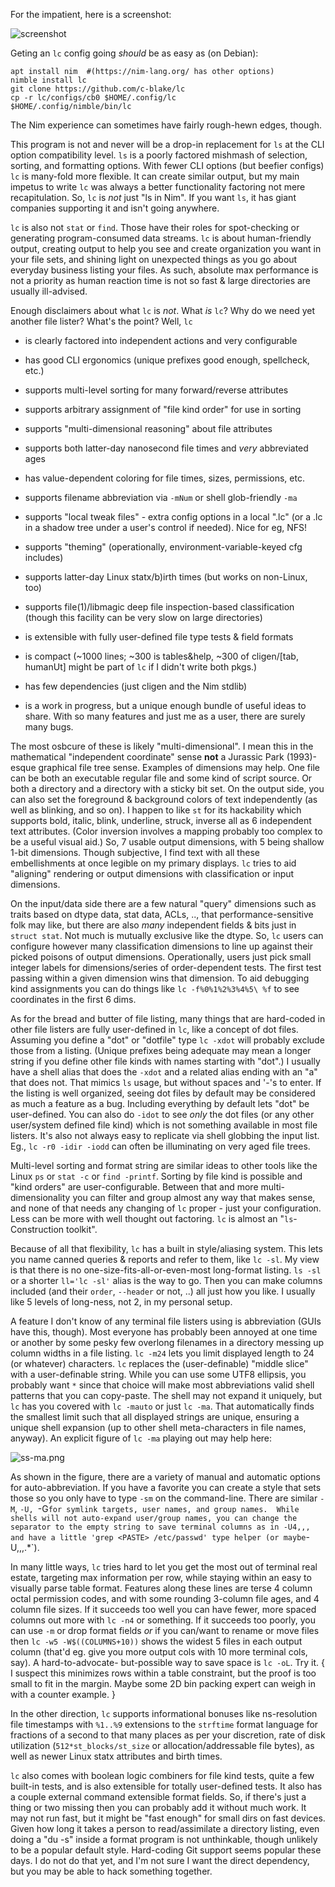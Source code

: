 For the impatient, here is a screenshot:

![screenshot](https://raw.githubusercontent.com/c-blake/lc/master/ss.png)

Geting an `lc` config going *should* be as easy as (on Debian):
```
apt install nim  #(https://nim-lang.org/ has other options)
nimble install lc
git clone https://github.com/c-blake/lc
cp -r lc/configs/cb0 $HOME/.config/lc
$HOME/.config/nimble/bin/lc
```
The Nim experience can sometimes have fairly rough-hewn edges, though.

This program is not and never will be a drop-in replacement for `ls` at the CLI
option compatibility level.  `ls` is a poorly factored mishmash of selection,
sorting, and formatting options.  With fewer CLI options (but beefier configs)
`lc` is many-fold more flexible.  It can create similar output, but my main
impetus to write `lc` was always a better functionality factoring not mere
recapitulation.  So, `lc` is *not* just "ls in Nim".  If you want `ls`, it has
giant companies supporting it and isn't going anywhere.

`lc` is also not `stat` or `find`.  Those have their roles for spot-checking or
generating program-consumed data streams.  `lc` is about human-friendly output,
creating output to help you see and create organization you want in your file
sets, and shining light on unexpected things as you go about everyday business
listing your files.  As such, absolute max performance is not a priority as
human reaction time is not so fast & large directories are usually ill-advised.

Enough disclaimers about what `lc` is *not*.  What *is* `lc`?  Why do we need
yet another file lister?  What's the point?  Well, `lc`

 - is clearly factored into independent actions and very configurable

 - has good CLI ergonomics (unique prefixes good enough, spellcheck, etc.)

 - supports multi-level sorting for many forward/reverse attributes

 - supports arbitrary assignment of "file kind order" for use in sorting

 - supports "multi-dimensional reasoning" about file attributes

 - supports both latter-day nanosecond file times and *very* abbreviated ages

 - has value-dependent coloring for file times, sizes, permissions, etc.

 - supports filename abbreviation via `-mNum` or shell glob-friendly `-ma`

 - supports "local tweak files" - extra config options in a local ".lc" (or a
   .lc in a shadow tree under a user's control if needed).  Nice for eg, NFS!

 - supports "theming" (operationally, environment-variable-keyed cfg includes)

 - supports latter-day Linux statx/b)irth times (but works on non-Linux, too)

 - supports file(1)/libmagic deep file inspection-based classification (though
   this facility can be very slow on large directories)

 - is extensible with fully user-defined file type tests & field formats

 - is compact (~1000 lines; ~300 is tables&help, ~300 of cligen/[tab, humanUt]
               might be part of `lc` if I didn't write both pkgs.)

 - has few dependencies (just cligen and the Nim stdlib)

 - is a work in progress, but a unique enough bundle of useful ideas to share.
   With so many features and just me as a user, there are surely many bugs.

The most osbcure of these is likely "multi-dimensional".  I mean this in the
mathematical "independent coordinate" sense **not** a Jurassic Park (1993)-esque
graphical file tree sense.  Examples of dimensions may help.  One file can be
both an executable regular file and some kind of script source.  Or both a
directory and a directory with a sticky bit set.  On the output side, you can
also set the foreground & background colors of text independently (as well as
blinking, and so on).  I happen to like `st` for its hackability which supports
bold, italic, blink, underline, struck, inverse all as 6 independent text
attributes. (Color inversion involves a mapping probably too complex to be a
useful visual aid.)  So, 7 usable output dimensions, with 5 being shallow 1-bit
dimensions.  Though subjective, I find text with all these embellishments at
once legible on my primary displays.  `lc` tries to aid "aligning" rendering or
output dimensions with classification or input dimensions.

On the input/data side there are a few natural "query" dimensions such as traits
based on dtype data, stat data, ACLs, .., that performance-sensitive folk may
like, but there are also *many* independent fields & bits just in `struct stat`.
Not much is mutually exclusive like the dtype.  So, `lc` users can configure
however many classification dimensions to line up against their picked poisons
of output dimensions.  Operationally, users just pick small integer labels for
dimensions/series of order-dependent tests.  The first test passing within a
given dimension wins that dimension.  To aid debugging kind assignments you can
do things like `lc -f%0%1%2%3%4%5\ %f` to see coordinates in the first 6 dims.

As for the bread and butter of file listing, many things that are hard-coded in
other file listers are fully user-defined in `lc`, like a concept of dot files.
Assuming you define a "dot" or "dotfile" type `lc -xdot` will probably exclude
those from a listing.  (Unique prefixes being adequate may mean a longer string
if you define other file kinds with names starting with "dot".)  I usually have
a shell alias that does the `-xdot` and a related alias ending with an "a" that
does not.  That mimics `ls` usage, but without spaces and '-'s to enter.  If the
listing is well organized, seeing dot files by default may be considered as much
a feature as a bug.  Including everything by default lets "dot" be user-defined.
You can also do `-idot` to see *only* the dot files (or any other user/system
defined file kind) which is not something available in most file listers.  It's
also not always easy to replicate via shell globbing the input list.  Eg., `lc
-r0 -idir -iodd` can often be illuminating on very aged file trees.

Multi-level sorting and format string are similar ideas to other tools like the
Linux `ps` or `stat -c` or `find -printf`.  Sorting by file kind is possible and
"kind orders" are user-configurable.  Between that and more multi-dimensionality
you can filter and group almost any way that makes sense, and none of that needs
any changing of `lc` proper - just your configuration.  Less can be more with
well thought out factoring.  `lc` is almost an "`ls`-Construction toolkit".

Because of all that flexibility, `lc` has a built in style/aliasing system.
This lets you name canned queries & reports and refer to them, like `lc -sl`.
My view is that there is no one-size-fits-all-or-even-most long-format listing.
`ls -sl` or a shorter `ll='lc -sl'` alias is the way to go.  Then you can make
columns included (and their `order`, `--header` or not, ..) all just how you
like.  I usually like 5 levels of long-ness, not 2, in my personal setup.

A feature I don't know of any terminal file listers using is abbreviation (GUIs
have this, though).  Most everyone has probably been annoyed at one time or
another by some pesky few overlong filenames in a directory messing up column
widths in a file listing.  `lc -m24` lets you limit displayed length to 24 (or
whatever) characters.  `lc` replaces the (user-definable) "middle slice" with a
user-definable string.  While you can use some UTF8 ellipsis, you probably want
`*` since that choice will make most abbreviations valid shell patterns that you
can copy-paste.  The shell may not expand it uniquely, but `lc` has you covered
with `lc -mauto` or just `lc -ma`.  That automatically finds the smallest limit
such that all displayed strings are unique, ensuring a unique shell expansion
(up to other shell meta-characters in file names, anyway).  An explicit figure
of `lc -ma` playing out may help here:

  ![ss-ma.png](https://raw.githubusercontent.com/c-blake/lc/master/ss-ma.png)

As shown in the figure, there are a variety of manual and automatic options for
auto-abbreviation.  If you have a favorite you can create a style that sets
those so you only have to type `-sm` on the command-line.  There are similar
`-M`, `-U, `-G` for symlink targets, user names, and group names.  While shells
will not auto-expand user/group names, you can change the separator to the empty
string to save terminal columns as in -U4,,, and have a little 'grep <PASTE>
/etc/passwd' type helper (or maybe `-U,,,.*`).

In many little ways, `lc` tries hard to let you get the most out of terminal
real estate, targeting max information per row, while staying within an easy
to visually parse table format.  Features along these lines are terse 4 column
octal permission codes, and with some rounding 3-column file ages, and 4 column
file sizes.  If it succeeds too well you can have fewer, more spaced columns out
more with `lc -n4` or something.  If it succeeds too poorly, you can use `-m`
or drop format fields *or* if you can/want to rename or move files then `lc -w5
-W$((COLUMNS+10))` shows the widest 5 files in each output column (that'd eg.
give you more output cols with 10 more terminal cols, say).  A hard-to-advocate-
but-possible way to save space is `lc -oL`.  Try it.  { I suspect this minimizes
rows within a table constraint, but the proof is too small to fit in the margin.
Maybe some 2D bin packing expert can weigh in with a counter example. }

In the other direction, `lc` supports informational bonuses like ns-resolution
file timestamps with `%1..%9` extensions to the `strftime` format language for
fractions of a second to that many places as per your discretion, rate of disk
utilization (`512*st_blocks/st_size` or allocation/addressable file bytes),
as well as newer Linux statx attributes and birth times.

`lc` also comes with boolean logic combiners for file kind tests, quite a few
built-in tests, and is also extensible for totally user-defined tests.  It also
has a couple external command extensible format fields.  So, if there's just a
thing or two missing then you can probably add it without much work.  It may
not run fast, but it might be "fast enough" for small dirs on fast devices.
Given how long it takes a person to read/assimilate a directory listing, even
doing a "du -s" inside a format program is not unthinkable, though unlikely to
be a popular default style.  Hard-coding Git support seems popular these days.
I do not do that yet, and I'm not sure I want the direct dependency, but you may
be able to hack something together.
